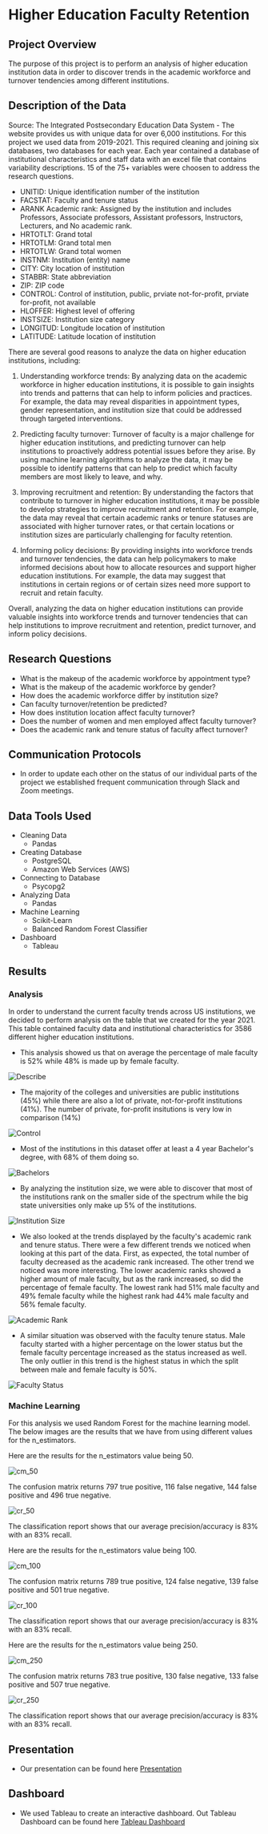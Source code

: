 # Higher Education Faculty Retention

## Project Overview
The purpose of this project is to perform an analysis of higher education institution data in order to discover trends in the academic workforce and turnover tendencies among different institutions.

## Description of the Data
Source: The Integrated Postsecondary Education Data System - The website provides us with unique data for over 6,000 institutions. For this project we used data from 2019-2021. This required cleaning and joining six databases, two databases for each year. Each year contained a database of institutional characteristics and staff data with an excel file that contains variability descriptions. 15 of the 75+ variables were choosen to address the research questions. 

- UNITID:	Unique identification number of the institution
- FACSTAT:	Faculty and tenure status
- ARANK	Academic rank: Assigned by the institution and includes Professors, Associate professors, Assistant professors, Instructors, Lecturers, and No academic rank.
- HRTOTLT:	Grand total
- HRTOTLM:	Grand total men
- HRTOTLW:	Grand total women
- INSTNM:	Institution (entity) name
- CITY:	City location of institution
- STABBR:	State abbreviation
- ZIP:	ZIP code
- CONTROL:	Control of institution, public, prviate not-for-profit, prviate for-profit, not available
- HLOFFER:	Highest level of offering
- INSTSIZE:	Institution size category
- LONGITUD:	Longitude location of institution
- LATITUDE: Latitude location of institution

There are several good reasons to analyze the data on higher education institutions, including:

1. Understanding workforce trends: By analyzing data on the academic workforce in higher education institutions, it is possible to gain insights into trends and patterns that can help to inform policies and practices. For example, the data may reveal disparities in appointment types, gender representation, and institution size that could be addressed through targeted interventions.

2. Predicting faculty turnover: Turnover of faculty is a major challenge for higher education institutions, and predicting turnover can help institutions to proactively address potential issues before they arise. By using machine learning algorithms to analyze the data, it may be possible to identify patterns that can help to predict which faculty members are most likely to leave, and why.

3. Improving recruitment and retention: By understanding the factors that contribute to turnover in higher education institutions, it may be possible to develop strategies to improve recruitment and retention. For example, the data may reveal that certain academic ranks or tenure statuses are associated with higher turnover rates, or that certain locations or institution sizes are particularly challenging for faculty retention.

4. Informing policy decisions: By providing insights into workforce trends and turnover tendencies, the data can help policymakers to make informed decisions about how to allocate resources and support higher education institutions. For example, the data may suggest that institutions in certain regions or of certain sizes need more support to recruit and retain faculty.

Overall, analyzing the data on higher education institutions can provide valuable insights into workforce trends and turnover tendencies that can help institutions to improve recruitment and retention, predict turnover, and inform policy decisions.


## Research Questions
- What is the makeup of the academic workforce by appointment type? 
- What is the makeup of the academic workforce by gender? 
- How does the academic workforce differ by institution size?
- Can faculty turnover/retention be predicted? 
- How does institution location affect faculty turnover?
- Does the number of women and men employed affect faculty turnover?
- Does the academic rank and tenure status of faculty affect turnover?

## Communication Protocols
- In order to update each other on the status of our individual parts of the project we established frequent communication through Slack and Zoom meetings.

## Data Tools Used
- Cleaning Data
  - Pandas
- Creating Database
  - PostgreSQL
  - Amazon Web Services (AWS)
- Connecting to Database
  - Psycopg2
- Analyzing Data
  - Pandas
- Machine Learning
  - Scikit-Learn
  - Balanced Random Forest Classifier
- Dashboard
  - Tableau


## Results 

### Analysis

In order to understand the current faculty trends across US institutions, we decided to perform analysis on the table that we created for the year 2021. This table contained faculty data and institutional characteristics for 3586 different higher education institutions.
  - This analysis showed us that on average the percentage of male faculty is 52% while 48% is made up by female faculty.

![Describe](https://user-images.githubusercontent.com/116690861/232312472-30e06643-fe27-4c0e-8217-5e014efdee78.png)

  - The majority of the colleges and universities are public institutions (45%) while there are also a lot of private, not-for-profit institutions (41%). The number of private, for-profit insitutions is very low in comparison (14%)

![Control](https://user-images.githubusercontent.com/116690861/232312749-78c414df-a2c6-43e7-851e-86ac87fe0630.png)

  - Most of the institutions in this dataset offer at least a 4 year Bachelor's degree, with 68% of them doing so. 

![Bachelors](https://user-images.githubusercontent.com/116690861/232313026-acdb8e9f-ca4d-4de8-bf2b-04becae8b6d2.png)

  - By analyzing the institution size, we were able to discover that most of the institutions rank on the smaller side of the spectrum while the big state universities only make up 5% of the institutions.

![Institution Size](https://user-images.githubusercontent.com/116690861/232313205-e8c3c231-d255-40cf-8b3e-86ec8f2920b3.png)

  - We also looked at the trends displayed by the faculty's academic rank and tenure status. There were a few different trends we noticed when looking at this part of the data. First, as expected, the total number of faculty decreased as the academic rank increased. The other trend we noticed was more interesting. The lower academic ranks showed a higher amount of male faculty, but as the rank increased, so did the percentage of female faculty. The lowest rank had 51% male faculty and 49% female faculty while the highest rank had 44% male faculty and 56% female faculty. 

![Academic Rank](https://user-images.githubusercontent.com/116690861/232313754-a21354cb-328a-41c2-bfb7-c08685f960e6.png)

  - A similar situation was observed with the faculty tenure status. Male faculty started with a higher percentage on the lower status but the female faculty percentage increased as the status increased as well. The only outlier in this trend is the highest status in which the split between male and female faculty is 50%. 

![Faculty Status](https://user-images.githubusercontent.com/116690861/232314645-45dbb053-0f60-4b1f-894a-d5deb7415b95.png)



### Machine Learning

For this analysis we used Random Forest for the machine learning model. The below images are the results that we have from using different values for the n_estimators.

Here are the results for the n_estimators value being 50.

![cm_50](https://user-images.githubusercontent.com/59536055/232937353-3bd4fbde-8bd4-404e-942c-37a9e7ea5d0f.PNG)

The confusion matrix returns 797 true positive, 116 false negative, 144 false positive and 496 true negative.

![cr_50](https://user-images.githubusercontent.com/59536055/232937799-760ea5a1-f796-49ed-81ce-87003448c9ea.PNG)

The classification report shows that our average precision/accuracy is 83% with an 83% recall.

Here are the results for the n_estimators value being 100.

![cm_100](https://user-images.githubusercontent.com/59536055/232938038-64eb3a84-3956-4fcc-b490-1fc63387605b.PNG)

The confusion matrix returns 789 true positive, 124 false negative, 139 false positive and 501 true negative.

![cr_100](https://user-images.githubusercontent.com/59536055/232938596-3e80fe3b-9a70-417f-af1f-761be4378533.PNG)

The classification report shows that our average precision/accuracy is 83% with an 83% recall.

Here are the results for the n_estimators value being 250.

![cm_250](https://user-images.githubusercontent.com/59536055/232938804-0284027c-f38f-4646-8f14-2f0466c9cf3a.PNG)

The confusion matrix returns 783 true positive, 130 false negative, 133 false positive and 507 true negative.

![cr_250](https://user-images.githubusercontent.com/59536055/232939015-55759048-9759-44ff-976f-aecc4af6af6f.PNG)

The classification report shows that our average precision/accuracy is 83% with an 83% recall.

## Presentation 

- Our presentation can be found here [Presentation](https://docs.google.com/presentation/d/1ZhQl0a3XDOoUZ9Pi9GsLc_l_Vj72nmWxW8ap1C5isHM/edit#slide=id.g20a1b7ae746_4_11)

## Dashboard

- We used Tableau to create an interactive dashboard. Out Tableau Dashboard can be found here [Tableau Dashboard](https://public.tableau.com/app/profile/ashley.tharpe/viz/higher_ed/Higher_Ed_Story?publish=yes)

